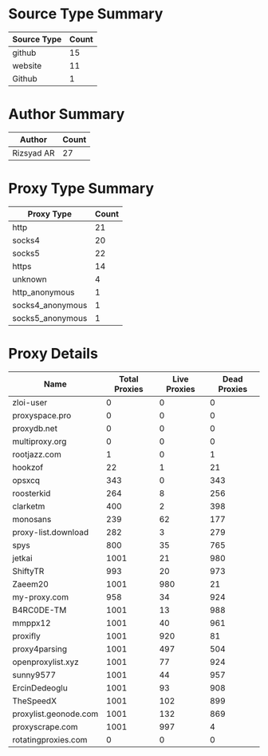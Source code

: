 # Source Type Summary

| Source Type | Count |
|-------------|-------|
| github | 15 |
| website | 11 |
| Github | 1 |


# Author Summary

| Author | Count |
|--------|-------|
| Rizsyad AR | 27 |


# Proxy Type Summary

| Proxy Type | Count |
|------------|-------|
| http | 21 |
| socks4 | 20 |
| socks5 | 22 |
| https | 14 |
| unknown | 4 |
| http_anonymous | 1 |
| socks4_anonymous | 1 |
| socks5_anonymous | 1 |


# Proxy Details

| Name | Total Proxies | Live Proxies | Dead Proxies |
|------|---------------|--------------|---------------|
| zloi-user | 0 | 0 | 0 |
| proxyspace.pro | 0 | 0 | 0 |
| proxydb.net | 0 | 0 | 0 |
| multiproxy.org | 0 | 0 | 0 |
| rootjazz.com | 1 | 0 | 1 |
| hookzof | 22 | 1 | 21 |
| opsxcq | 343 | 0 | 343 |
| roosterkid | 264 | 8 | 256 |
| clarketm | 400 | 2 | 398 |
| monosans | 239 | 62 | 177 |
| proxy-list.download | 282 | 3 | 279 |
| spys | 800 | 35 | 765 |
| jetkai | 1001 | 21 | 980 |
| ShiftyTR | 993 | 20 | 973 |
| Zaeem20 | 1001 | 980 | 21 |
| my-proxy.com | 958 | 34 | 924 |
| B4RC0DE-TM | 1001 | 13 | 988 |
| mmppx12 | 1001 | 40 | 961 |
| proxifly | 1001 | 920 | 81 |
| proxy4parsing | 1001 | 497 | 504 |
| openproxylist.xyz | 1001 | 77 | 924 |
| sunny9577 | 1001 | 44 | 957 |
| ErcinDedeoglu | 1001 | 93 | 908 |
| TheSpeedX | 1001 | 102 | 899 |
| proxylist.geonode.com | 1001 | 132 | 869 |
| proxyscrape.com | 1001 | 997 | 4 |
| rotatingproxies.com | 0 | 0 | 0 |
